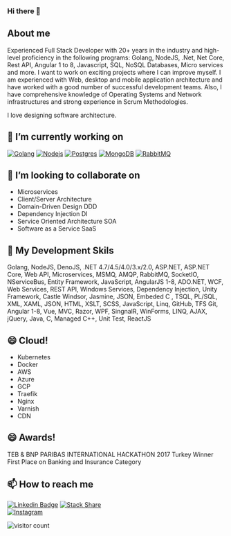 ### Hi there 👋

## About me
Experienced Full Stack Developer with 20+ years in the industry and high-level proficiency in the following programs: Golang, NodeJS, .Net, Net Core, Rest API, Angular 1 to 8, Javascript, SQL, NoSQL Databases, Micro services and more. I want to work on exciting projects where I can improve myself. I am experienced with Web, desktop and mobile application architecture and have worked with a good number of successful development teams. Also, I have comprehensive knowledge of Operating Systems and Network infrastructures and strong experience in Scrum Methodologies.

I love designing software architecture.

## 🔭 I’m currently working on

[![Golang](https://img.shields.io/badge/-Golang-blue?style=flat&logo=go&link=https://github.com/savasayik/)](https://github.com/savasayik/)
[![Nodejs](https://img.shields.io/badge/-Nodejs-black?style=flat&logo=Node.js&link=https://github.com/savasayik/)](https://github.com/savasayik/)
[![Postgres](https://img.shields.io/badge/-Postgres-black?style=flat&logo=postgres&link=https://github.com/savasayik/)](https://github.com/savasayik/)
[![MongoDB](https://img.shields.io/badge/-MongoDB-black?style=flat&logo=mongodb&link=https://github.com/savasayik/)](https://github.com/savasayik/)
[![RabbitMQ](https://img.shields.io/badge/-RabbitMQ-black?style=flat&logo=rabbitmq&link=https://github.com/savasayik/)](https://github.com/savasayik/)

## 👯 I’m looking to collaborate on
- Microservices
- Client/Server Architecture
- Domain-Driven Design DDD
- Dependency Injection DI
- Service Oriented Architecture SOA
- Software as a Service SaaS


## 🌱 My Development Skils
Golang, NodeJS, DenoJS, .NET 4.7/4.5/4.0/3.x/2.0, ASP.NET, ASP.NET Core, Web API, Microservices, MSMQ, AMQP, RabbitMQ, SocketIO, NServiceBus, Entity Framework, JavaScript, AngularJS 1-8, ADO.NET, WCF, Web Services, REST API, Windows Services, Dependency Injection, Unity Framework, Castle Windsor, Jasmine, JSON, Embeded C , TSQL, PL/SQL, XML, XAML, JSON, HTML, XSLT, SCSS, JavaScript, Linq, GitHub, TFS Git, Angular 1-8, Vue, MVC, Razor, WPF, SingnalR, WinForms, LINQ, AJAX, jQuery, Java, C, Managed C++, Unit Test, ReactJS


## 😄 Cloud!
- Kubernetes
- Docker
- AWS
- Azure
- GCP
- Traefik
- Nginx
- Varnish
- CDN


## 😄 Awards!
TEB & BNP PARIBAS INTERNATIONAL HACKATHON 2017 Turkey Winner <br />
First Place on Banking and Insurance Category


## 📫 How to reach me
[![Linkedin Badge](https://img.shields.io/badge/savasayik-follow%20on%20linkedin-blue?style=for-the-badge&logo=linkedin)](https://www.linkedin.com/in/savas-ayik/)
[![Stack Share](https://img.shields.io/badge/savasayik-follow%20on%20Stack%20Share-blue?style=for-the-badge&logo=stackshare)](https://stackshare.io/savas/savasayik)  
[![Instagram](https://img.shields.io/badge/savasayik-follow%20on%20Instagram-red?style=for-the-badge&logo=instagram)](https://instagram.com/savasayik)

![visitor count](https://visitor-badge.glitch.me/badge?page_id=savasayik)

